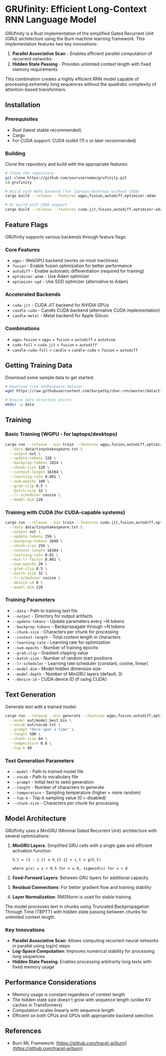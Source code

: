 # GRUfinity: Efficient Long-Context RNN Language Model

GRUfinity is a Rust implementation of the simplified Gated Recurrent Unit (GRU) architecture using the Burn machine learning framework. This implementation features two key innovations:

1. **Parallel Associative Scan** - Enables efficient parallel computation of recurrent networks
2. **Hidden State Passing** - Provides unlimited context length with fixed memory requirements

This combination creates a highly efficient RNN model capable of processing extremely long sequences without the quadratic complexity of attention-based transformers.

## Installation

### Prerequisites

- Rust (latest stable recommended)
- Cargo
- For CUDA support: CUDA toolkit (11.x or later recommended)

### Building

Clone the repository and build with the appropriate features:

```bash
# Clone the repository
git clone https://github.com/yourusername/grufinity.git
cd grufinity

# Build with WGPU backend (for laptops/desktops without CUDA)
cargo build --release --features wgpu,fusion,autodiff,optimizer-adam

# Or build with CUDA support
cargo build --release --features cuda-jit,fusion,autodiff,optimizer-adam
```

## Feature Flags

GRUfinity supports various backends through feature flags:

### Core Features
- `wgpu` - WebGPU backend (works on most machines)
- `fusion` - Enable fusion optimization for better performance
- `autodiff` - Enable automatic differentiation (required for training)
- `optimizer-adam` - Use Adam optimizer
- `optimizer-sgd` - Use SGD optimizer (alternative to Adam)

### Accelerated Backends
- `cuda-jit` - CUDA JIT backend for NVIDIA GPUs
- `candle-cuda` - Candle CUDA backend (alternative CUDA implementation)
- `candle-metal` - Metal backend for Apple Silicon

### Combinations
- `wgpu-fusion` = `wgpu` + `fusion` + `autodiff` + `autotune`
- `cuda-full` = `cuda-jit` + `fusion` + `autodiff`
- `candle-cuda-full` = `candle` + `candle-cuda` + `fusion` + `autodiff`

## Getting Training Data

Download some sample data to get started:

```bash
# Download tiny Shakespeare dataset
wget https://raw.githubusercontent.com/karpathy/char-rnn/master/data/tinyshakespeare/input.txt -O data/tinyshakespeare.txt

# Ensure data directory exists
mkdir -p data
```

## Training

### Basic Training (WGPU - for laptops/desktops)

```bash
cargo run --release --bin train --features wgpu,fusion,autodiff,optimizer-adam -- \
  --data data/tinyshakespeare.txt \
  --output out \
  --update-tokens 128 \
  --backprop-tokens 1024 \
  --chunk-size 128 \
  --context-length 16384 \
  --learning-rate 0.001 \
  --num-epochs 100 \
  --grad-clip 0.5 \
  --batch-size 32 \
  --lr-scheduler cosine \
  --model-dim 128
```

### Training with CUDA (for CUDA-capable systems)

```bash
cargo run --release --bin train --features cuda-jit,fusion,autodiff,optimizer-adam -- \
  --data data/tinyshakespeare.txt \
  --output out \
  --update-tokens 256 \
  --backprop-tokens 2048 \
  --chunk-size 256 \
  --context-length 16384 \
  --learning-rate 0.01 \
  --min-lr-factor 0.001 \
  --num-epochs 20 \
  --grad-clip 0.5 \
  --batch-size 32 \
  --lr-scheduler cosine \
  --device-id 0 \
  --model-dim 128
```

### Training Parameters

- `--data` - Path to training text file
- `--output` - Directory for output artifacts
- `--update-tokens` - Update parameters every ~N tokens
- `--backprop-tokens` - Backpropagate through ~N tokens
- `--chunk-size` - Characters per chunk for processing
- `--context-length` - Total context length in characters
- `--learning-rate` - Learning rate for optimization
- `--num-epochs` - Number of training epochs
- `--grad-clip` - Gradient clipping value
- `--batch-size` - Number of random start positions
- `--lr-scheduler` - Learning rate scheduler (constant, cosine, linear)
- `--model-dim` - Model hidden dimension size
- `--model-depth` - Number of MinGRU layers (default: 3)
- `--device-id` - CUDA device ID (if using CUDA)

## Text Generation

Generate text with a trained model:

```bash
cargo run --release --bin generate --features wgpu,fusion,autodiff,optimizer-adam -- \
  --model out/model_best.bin \
  --vocab out/vocab.txt \
  --prompt "Once upon a time" \
  --length 500 \
  --chunk-size 64 \
  --temperature 0.8 \
  --top-k 40
```

### Text Generation Parameters

- `--model` - Path to trained model file
- `--vocab` - Path to vocabulary file
- `--prompt` - Initial text to seed generation
- `--length` - Number of characters to generate
- `--temperature` - Sampling temperature (higher = more random)
- `--top-k` - Top-k sampling value (0 = disabled)
- `--chunk-size` - Characters per chunk for processing

## Model Architecture

GRUfinity uses a MinGRU (Minimal Gated Recurrent Unit) architecture with several optimizations:

1. **MinGRU Layers**: Simplified GRU cells with a single gate and efficient activation function:
   ```
   h_t = (1 - z_t) ⊙ h_{t-1} + z_t ⊙ g(h̃_t)
   
   where g(x) = x + 0.5 for x ≥ 0, sigmoid(x) for x < 0
   ```

2. **Feed-Forward Layers**: Between GRU layers for additional capacity
3. **Residual Connections**: For better gradient flow and training stability
4. **Layer Normalization**: RMSNorm is used for stable training

The model processes text in chunks using Truncated Backpropagation Through Time (TBPTT) with hidden state passing between chunks for unlimited context length.

### Key Innovations

- **Parallel Associative Scan**: Allows computing recurrent neural networks in parallel using log(n) steps
- **Log-Space Computation**: Improves numerical stability for processing long sequences
- **Hidden State Passing**: Enables processing arbitrarily long texts with fixed memory usage

## Performance Considerations

- Memory usage is constant regardless of context length
- The hidden state size doesn't grow with sequence length (unlike KV caches in Transformers)
- Computation scales linearly with sequence length
- Efficient on both CPUs and GPUs with appropriate backend selection

## References

- Burn ML Framework: [https://github.com/tracel-ai/burn](https://github.com/tracel-ai/burn)
